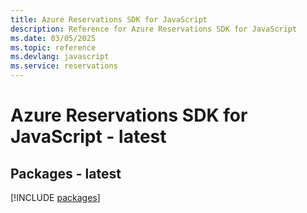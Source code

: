 ```yaml
---
title: Azure Reservations SDK for JavaScript
description: Reference for Azure Reservations SDK for JavaScript
ms.date: 03/05/2025
ms.topic: reference
ms.devlang: javascript
ms.service: reservations
---
```

# Azure Reservations SDK for JavaScript - latest
## Packages - latest
[!INCLUDE [packages](reservations-index.md)]